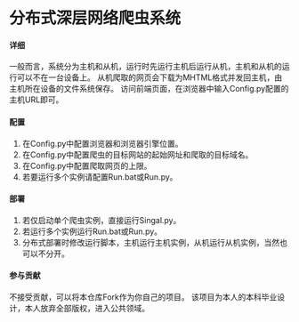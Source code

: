 # 分布式深层网络爬虫系统


#### 详细

一般而言，系统分为主机和从机，运行时先运行主机后运行从机，主机和从机的运行可以不在一台设备上。
从机爬取的网页会下载为MHTML格式并发回主机，由主机所在设备的文件系统保存。
访问前端页面，在浏览器中输入Config.py配置的主机URL即可。


#### 配置

1.  在Config.py中配置浏览器和浏览器引擎位置。
2.  在Config.py中配置爬虫的目标网站的起始网址和爬取的目标域名。
3.  在Config.py中配置爬取网页的上限。
4.  若要运行多个实例请配置Run.bat或Run.py。

#### 部署

1.  若仅启动单个爬虫实例，直接运行Singal.py。
2.  若运行多个实例运行Run.bat或Run.py。
3.  分布式部署时修改运行脚本，主机运行主机实例，从机运行从机实例，当然也可以不分开。

#### 参与贡献

不接受贡献，可以将本仓库Fork作为你自己的项目。
该项目为本人的本科毕业设计，本人放弃全部版权，进入公共领域。
